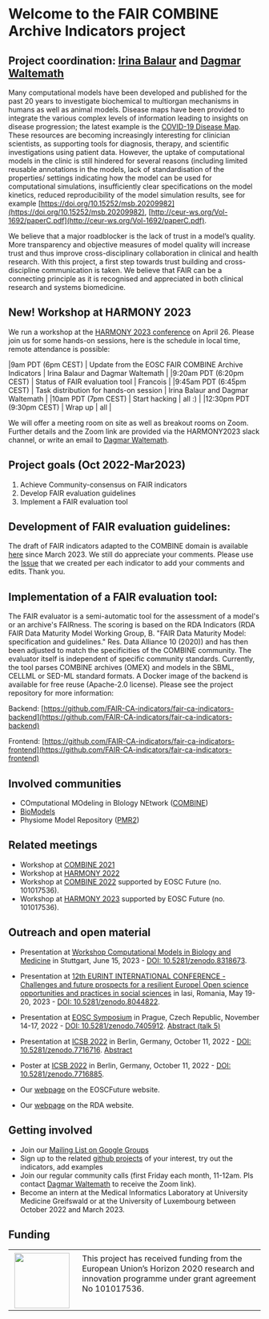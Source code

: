 # Welcome to the FAIR COMBINE Archive Indicators project

## Project coordination: [Irina Balaur](https://sites.google.com/view/irinabalaur/home) and [Dagmar Waltemath](https://www.fis.med.uni-greifswald.de/FIS/init_person_browser.action?pers_id=ngpocpv7uc2ss)

Many computational models have been developed and published for the past 20 years to investigate biochemical to multiorgan mechanisms in humans as well as animal models. Disease maps have been provided to integrate the various complex levels of information leading to insights on disease progression; the latest example is the [COVID-19 Disease Map](https://covid.pages.uni.lu/). These resources are becoming increasingly interesting for clinician 
scientists, as supporting tools for diagnosis, therapy, and scientific investigations using patient data. However, the uptake of computational models in the clinic is still hindered for several reasons (including limited reusable annotations in the models, lack of standardisation of the 
properties/ settings indicating how the model can be used for computational simulations, insufficiently clear specifications on the model kinetics, reduced reproducibility of the model simulation results, see for example [https://doi.org/10.15252/msb.20209982](https://doi.org/10.15252/msb.20209982), [http://ceur-ws.org/Vol-1692/paperC.pdf](http://ceur-ws.org/Vol-1692/paperC.pdf). 

We believe that a major roadblocker is the lack of trust in a model’s quality. More transparency and objective measures of model quality will increase trust and thus improve cross-disciplinary collaboration in clinical and health research. With this project, a first step towards trust building and cross-discipline communication is taken. We believe that FAIR can be a connecting principle as it is recognised and appreciated in both clinical research and systems biomedicine. 

## New! Workshop at HARMONY 2023
We run a workshop at the [HARMONY 2023 conference](https://co.mbine.org/events/) on April 26. Please join us for some hands-on sessions, here is the schedule in local time, remote attendance is possible: 

|9am PDT (6pm CEST) | Update from the EOSC FAIR COMBINE Archive Indicators	| Irina Balaur and Dagmar Waltemath |
|9:20am PDT (6:20pm CEST) |	Status of FAIR evaluation tool | Francois |
|9:45am PDT	(6:45pm CEST) | Task distribution for hands-on session | Irina Balaur and Dagmar Waltemath |
|10am PDT (7pm CEST) | Start hacking | all :) |
|12:30pm PDT (9:30pm CEST) | Wrap up | all |

We will offer a meeting room on site as well as breakout rooms on Zoom. Further details and the Zoom link are provided via the HARMONY2023 slack channel, or write an email to [Dagmar Waltemath](https://www.fis.med.uni-greifswald.de/FIS/init_person_browser.action?pers_id=ngpocpv7uc2ss).

## Project goals (Oct 2022-Mar2023)
1. Achieve Community-consensus on FAIR indicators
2. Develop FAIR evaluation guidelines
3. Implement a FAIR evaluation tool

## Development of FAIR evaluation guidelines: 
The draft of FAIR indicators adapted to the COMBINE domain is available [here](https://github.com/FAIR-CA-indicators/FAIR-CA-indicators.github.io/blob/fd681cf8b9a5211d28d42822b51fdf75c42c645d/FAIR_indicators_for_COMBINE/FAIR%20model%20indicators_main_13012023.pdf) since March 2023. We still do  appreciate your comments. Please use the [Issue](https://github.com/FAIR-CA-indicators/CA-RDA-Indicators/issues) that we created per each indicator to add your comments and edits. Thank you. 

## Implementation of a FAIR evaluation tool:
The FAIR evaluator is a semi-automatic tool for the assessment of a model's or an archive's FAIRness. The scoring is based on the RDA Indicators (RDA FAIR Data Maturity Model Working Group, B. "FAIR Data Maturity Model: specification and guidelines." Res. Data Alliance 10 (2020)) and has then been adjusted to match the specificities of the COMBINE community. The evaluator itself is independent of specific community standards. 
Currently, the tool parses COMBINE archives (OMEX) and models in the SBML, CELLML or SED-ML standard formats. A Docker image of the backend is available for free reuse (Apache-2.0 license). Please see the project repository for more information:

Backend: [https://github.com/FAIR-CA-indicators/fair-ca-indicators-backend](https://github.com/FAIR-CA-indicators/fair-ca-indicators-backend)

Frontend: [https://github.com/FAIR-CA-indicators/fair-ca-indicators-frontend](https://github.com/FAIR-CA-indicators/fair-ca-indicators-frontend)

## Involved communities
* COmputational MOdeling in BIology NEtwork ([COMBINE](https://combine-org.github.io/))
* [BioModels](https://www.ebi.ac.uk/biomodels/)
* Physiome Model Repository ([PMR2](https://models.physiomeproject.org/))

## Related meetings
* Workshop at [COMBINE 2021](https://combine-org.github.io/author/combine-2021/)
* Workshop at [HARMONY 2022](https://combine-org.github.io/author/harmony-2022/)
* Workshop at [COMBINE 2022](https://combine-org.github.io/author/combine-2022/) supported by EOSC Future (no. 101017536).
* Workshop at [HARMONY 2023](https://co.mbine.org/events/) supported by EOSC Future (no. 101017536).

## Outreach and open material 

* Presentation at [Workshop Computational Models in Biology and Medicine](http://www.biometrische-gesellschaft.de/arbeitsgruppen/statistische-methoden-i-d-bioinformatik/workshop2023.html) in Stuttgart, June 15, 2023 - [DOI: 10.5281/zenodo.8318673](https://doi.org/10.5281/zenodo.8318673).

* Presentation at [12th EURINT INTERNATIONAL CONFERENCE - Challenges and future prospects for a resilient Europe| 
Open science opportunities and practices in social sciences](https://eurint.uaic.ro/) in Iasi, Romania, May 19-20, 2023 - [DOI: 10.5281/zenodo.8044822](https://doi.org/10.5281/zenodo.8044822).

* Presentation at [EOSC Symposium](https://symposium22.eoscfuture.eu/) in Prague, Czech Republic, November 14-17, 2022 - [DOI: 10.5281/zenodo.7405912](http://doi.org/10.5281/zenodo.7405912). [Abstract (talk 5)](https://symposium22.eoscfuture.eu/symposium/fair-enabling-practices/)

* Presentation at [ICSB 2022](https://www.icsb2022.berlin/) in Berlin, Germany, October 11, 2022 - [DOI: 10.5281/zenodo.7716716](http://doi.org/10.5281/zenodo.7716716). [Abstract](https://easychair.org/smart-program/ICSB2022/2022-10-11.html#talk:205389)

* Poster at [ICSB 2022](https://www.icsb2022.berlin/) in Berlin, Germany, October 11, 2022 - [DOI:  10.5281/zenodo.7716885]( http://doi.org/10.5281/zenodo.7716885).

* Our [webpage](https://eoscfuture-grants.eu/node/274) on the EOSCFuture website.
  
* Our [webpage](https://www.rd-alliance.org/rda-indicators-within-combine-community) on the RDA website.

## Getting involved 
* Join our [Mailing List on Google Groups](https://groups.google.com/g/fair-ca-indicators)
* Sign up to the related [github projects](https://github.com/FAIR-CA-indicators) of your interest, try out the indicators, add examples
* Join our regular community calls (first Friday each month, 11-12am. Pls contact [Dagmar Waltemath](https://www.fis.med.uni-greifswald.de/FIS/init_person_browser.action?pers_id=ngpocpv7uc2ss) to receive the Zoom link).
* Become an <paid> intern at the Medical Informatics Laboratory at University Medicine Greifswald or at the University of Luxembourg between October 2022 and March 2023. 

## Funding
<table>
    <td style="width:120px; text-align:center; font-size:90%; padding-top:0.4em;"><img src="../pics/funding/eu_flag.jpg" width="110"/></td>
    <td style="vertical-align:top; padding-left:0.8em; padding-top:0.4em;">This project has received funding from the European Union’s Horizon 2020 research and innovation programme under grant agreement No 101017536.</td>
</table>
